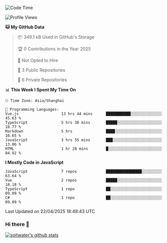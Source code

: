 <!--START_SECTION:waka-->
![Code Time](http://img.shields.io/badge/Code%20Time-4%2C917%20hrs%202%20mins-blue)

![Profile Views](http://img.shields.io/badge/Profile%20Views-0-blue)

**🐱 My GitHub Data** 

> 📦 349.1 kB Used in GitHub's Storage 
 > 
> 🏆 0 Contributions in the Year 2025
 > 
> 🚫 Not Opted to Hire
 > 
> 📜 3 Public Repositories 
 > 
> 🔑 6 Private Repositories 
 > 
📊 **This Week I Spent My Time On** 

```text
🕑︎ Time Zone: Asia/Shanghai

💬 Programming Languages: 
Vue.js                   13 hrs 44 mins      ███████████░░░░░░░░░░░░░░   45.63 % 
TypeScript               5 hrs 38 mins       █████░░░░░░░░░░░░░░░░░░░░   18.77 % 
Markdown                 5 hrs               ████░░░░░░░░░░░░░░░░░░░░░   16.65 % 
JavaScript               3 hrs 55 mins       ███░░░░░░░░░░░░░░░░░░░░░░   13.06 % 
HTML                     1 hr 28 mins        █░░░░░░░░░░░░░░░░░░░░░░░░   04.92 % 
```

**I Mostly Code in JavaScript** 

```text
JavaScript               7 repos             ████████████████░░░░░░░░░   63.64 % 
Vue                      2 repos             █████░░░░░░░░░░░░░░░░░░░░   18.18 % 
TypeScript               1 repo              ██░░░░░░░░░░░░░░░░░░░░░░░   09.09 % 
C#                       1 repo              ██░░░░░░░░░░░░░░░░░░░░░░░   09.09 % 
```




 Last Updated on 22/04/2025 18:48:43 UTC
<!--END_SECTION:waka-->

### Hi there 👋
[![soitwater's github stats](https://github-readme-stats.vercel.app/api?username=soitwater)](https://github.com/soitwater/github-readme-stats)
